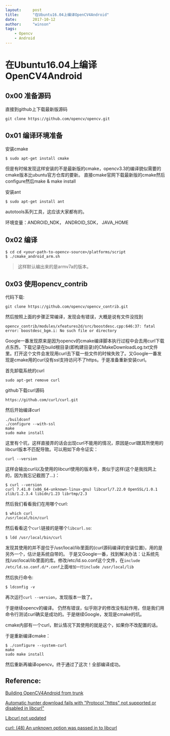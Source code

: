 ```yaml
---
layout:     post
title:      "在Ubuntu16.04上编译OpenCV4Android"
date:       2017-10-12
author:     "winson"
tags:
    - Opencv
    - Android
---
```


# 在Ubuntu16.04上编译OpenCV4Android

## 0x00 准备源码
直接到github上下载最新版源码

``` shell
git clone https://github.com/opencv/opencv.git
```

## 0x01 编译环境准备
安装cmake

``` shell
$ sudo apt-get install cmake
```

但是有时候发现这样安装的不是最新版的cmake，opencv3.3的编译貌似需要的cmake版本比ubuntu官方仓库的要新。 直接cmake官网下载最新版的cmake然后configure然后make & make install

安装ant

``` shell
$ sudo apt-get install ant
```

autotools系列工具，这应该大家都有的。

环境变量：ANDROID_NDK， ANDROID_SDK， JAVA_HOME

## 0x02 编译

``` shell
$ cd cd <your-path-to-opencv-source>/platforms/script
$ ./cmake_android_arm.sh
```

> 这样默认编出来的是armv7a的版本。

## 0x03 使用opencv_contrib
代码下载:

``` shell
git clone https://github.com/opencv/opencv_contrib.git
```

然后按照上面的步骤正常编译，发现会有错误，大概是说有文件没找到
```
opencv_contrib/modules/xfeatures2d/src/boostdesc.cpp:646:37: fatal error: boostdesc_bgm.i: No such file or directory
```
Google一番发现原来是因为opencv的cmake编译脚本执行过程中会去用curl下载点东西，下载记录在build根目录(即构建目录)的CMakeDownloadLog.txt文件里。打开这个文件会发现用curl去下载一些文件的时候失败了。又Google一番发现是cmake用的curl没有ssl支持访问不了https。于是准备重新安装curl。

首先卸载系统的curl

``` shell
sudo apt-get remove curl
```

github下载curl源码

``` shell
https://github.com/curl/curl.git
```

然后开始编译curl

``` shell
./buildconf
./configure --with-ssl
make
sudo make install
```

这里有个坑，这样直接弄的话会出现curl不能用的情况，原因是curl跟其所使用的libcurl版本不匹配导致。可以用如下命令证实：

``` shell
curl --version
```

这样会输出curl以及使用的libcurl使用的版本号，类似于这样(这个是我找网上的，因为我忘记截图了...)：

``` shell
$ curl --version
curl 7.41.0 (x86_64-unknown-linux-gnu) libcurl/7.22.0 OpenSSL/1.0.1 zlib/1.2.3.4 libidn/1.23 librtmp/2.3
```

然后我们看看我们在用哪个curl:

``` shell
$ which curl
/usr/local/bin/curl
```

然后看看这个`curl`链接的是哪个`libcurl.so`:

``` shell
$ ldd /usr/local/bin/curl
```

发现其使用的并不是位于/usr/local/lib里面的(curl源码编译的安装位置)，用的是另外一个，估计是系统自带的。
于是又Google一番，找到解决办法：让系统先找/usr/local/lib里面的库。修改/etc/ld.so.conf这个文件，在`include /etc/ld.so.conf.d/*.conf`上面`增加一行include /usr/local/lib`

然后执行命令:

``` shell
$ ldconfig -v
```

再次运行`curl --version`，发现版本一致了。

于是继续opencv的编译。
仍然有错误，似乎刚才的修改没有起作用，但是我们用命令行测试curl确实是成功的。于是继续Google，发现是cmake的坑。

cmake内部有一个curl，默认情况下其使用的就是这个，如果你不改配置的话。

于是重新编译cmake：

``` shell 
$ ./configure --system-curl
make
sudo make install
```

然后重新再编译opencv。终于通过了这次！全部编译成功。

## Reference:

[Building OpenCV4Android from trunk](http://code.opencv.org/projects/opencv/wiki/Building_OpenCV4Android_from_trunk)

[Automatic hunter download fails with "Protocol "https" not supported or disabled in libcurl"](https://github.com/ruslo/hunter/issues/328)

[Libcurl not updated](https://stackoverflow.com/questions/36866583/libcurl-not-updated)

[curl: (48) An unknown option was passed in to libcurl](https://stackoverflow.com/questions/11678085/curl-48-an-unknown-option-was-passed-in-to-libcurl)